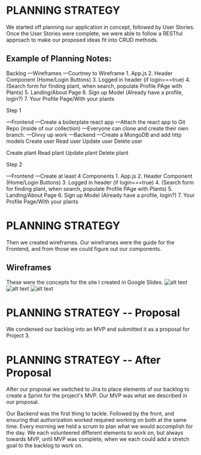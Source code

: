 # PLANNING STRATEGY

We started off planning our application in concept, followed by User Stories. Once the User Stories were complete, we were able to follow a RESTful approach to make our proposed ideas fit into CRUD methods.

## Example of Planning Notes:
Backlog
—Wireframes
	—Courtney to Wireframe
		1. App.js
		2. Header Component (Home/Login Buttons)
		3. Logged in header (if login===true)
		4. (Search form for finding plant, when search, populate Profile PAge with Plants)
		5. Landing/About Page
		6. Sign up Model (Already have a profile, login?)
		7. Your Profile Page/With your plants
	

Step 1

—Frontend
	—Create a boilerplate react app
	—Attach the react app to Git Repo (inside of our collection)
	—Everyone can clone and create their own branch.
	—Divvy up work
—Backend
	—Create a MongoDB and add http models
Create user
Read user
Update user
Delete user

Create plant
Read plant
Update plant
Delete plant

Step 2

—Frontend
	—Create at least 4 Components
		1. App.js
		2. Header Component (Home/Login Buttons)
		3. Logged in header (if login===true)
		4. (Search form for finding plant, when search, populate Profile PAge with Plants)
		5. Landing/About Page
		6. Sign up Model (Already have a profile, login?)
		7. Your Profile Page/With your plants

# PLANNING STRATEGY
Then we created wireframes. Our wireframes were the guide for the Frontend, and from those we could figure out our components.

## Wireframes
These were the concepts for the site I created in Google Slides.
![alt text](https://)
![alt text](https://)
![alt text](https://)

# PLANNING STRATEGY -- Proposal

We condensed our backlog into an MVP and submitted it as a proposal for Project 3.

# PLANNING STRATEGY -- After Proposal

After our proposal we switched to Jira to place elements of our backlog to create a Sprint for the project's MVP. Our MVP was what we described in our proposal.

Our Backend was the first thing to tackle. Followed by the front, and ensuring that authorization worked required working on both at the same time. Every morning we held a scrum to plan what we would accomplish for the day. We each volunteered different elements to work on, but always towards MVP, until MVP was complete, when we each could add a stretch goal to the backlog to work on.
